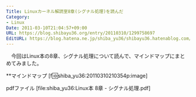 ```yaml
---
Title: Linuxカーネル解読室8章(シグナル処理)を読んだ
Category:
- Linux
Date: 2011-03-10T21:04:57+09:00
URL: https://blog.shibayu36.org/entry/20110310/1299758697
EditURL: https://blog.hatena.ne.jp/shiba_yu36/shibayu36.hatenablog.com/atom/entry/12704591929888039001
---
```


　今回はLinux本の8章、シグナル処理について読んで、マインドマップにまとめてみました。

**マインドマップ
[f:id:shiba_yu36:20110310210354p:image]


pdfファイル
[file:shiba_yu36:Linux本 8章 - シグナル処理.pdf]
